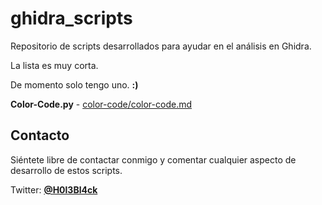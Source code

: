 # ghidra_scripts

Repositorio de scripts desarrollados para ayudar en el análisis en Ghidra.

La lista es muy corta.

De momento solo tengo uno. **:)**

**Color-Code.py** - [color-code/color-code.md](color-code/color-code.md)


## Contacto

Siéntete libre de contactar conmigo y comentar cualquier aspecto de desarrollo de estos scripts.

Twitter: [**@H0l3Bl4ck**](https://twitter.com/H0l3Bl4ck)